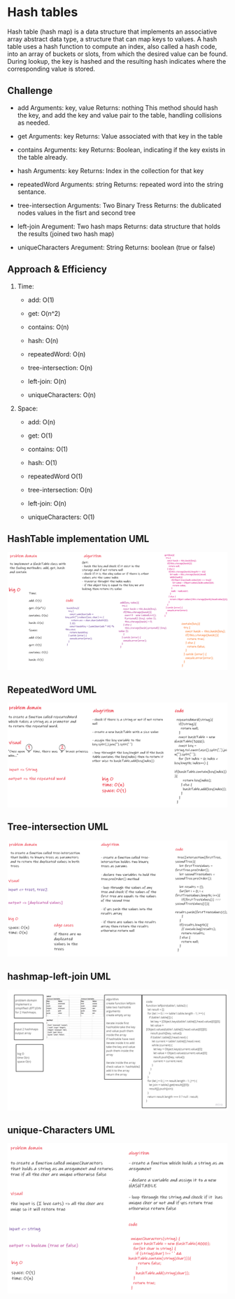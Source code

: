 # Hash tables
>
Hash table (hash map) is a data structure that implements an associative array abstract data type, a structure that can map keys to values. A hash table uses a hash function to compute an index, also called a hash code, into an array of buckets or slots, from which the desired value can be found. During lookup, the key is hashed and the resulting hash indicates where the corresponding value is stored.

## Challenge

* add Arguments: key, value Returns: nothing This method should hash the key, and add the key and value pair to the table, handling collisions as needed.

* get Arguments: key Returns: Value associated with that key in the table

* contains Arguments: key Returns: Boolean, indicating if the key exists in the table already.

* hash Arguments: key Returns: Index in the collection for that key

* repeatedWord Arguments: string Returns: repeated word into the string sentance.

* tree-intersection Arguments: Two Binary Tress Returns: the dublicated nodes values in the fisrt and second tree

* left-join Aregument: Two hash maps Returns: data structure that holds the results (joined two hash map)

* uniqueCharacters Aregument: String Returns: boolean (true or false)

## Approach & Efficiency

1. Time:

    * add: O(1)

    * get: O(n^2)

    * contains: O(n)

    * hash: O(n)

    * repeatedWord: O(n)

    * tree-intersection: O(n)

    * left-join: O(n)

    * uniqueCharacters: O(n)

2. Space:

    * add: O(n)

    * get: O(1)

    * contains: O(1)

    * hash: O(1)

    * repeatedWord O(1)

    * tree-intersection: O(n)

    * left-join: O(n)

    * uniqueCharacters: O(1)

## HashTable implementation UML

![hash](./assets/hash.png)

## RepeatedWord UML

![repeated](./assets/repeated.png)

## Tree-intersection UML

![treeIntersection](./assets/treeIntersection.png)

## hashmap-left-join UML

![left](./assets/left.jpg)

## unique-Characters UML

![uni](./assets/uni.png)
